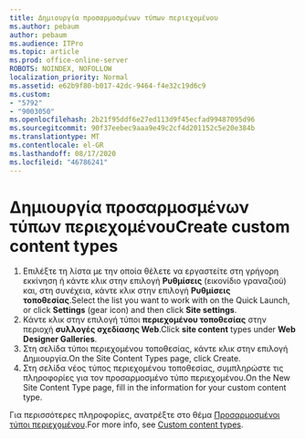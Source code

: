 ```yaml
---
title: Δημιουργία προσαρμοσμένων τύπων περιεχομένου
ms.author: pebaum
author: pebaum
ms.audience: ITPro
ms.topic: article
ms.prod: office-online-server
ROBOTS: NOINDEX, NOFOLLOW
localization_priority: Normal
ms.assetid: e62b9f80-b017-42dc-9464-f4e32c19d6c9
ms.custom:
- "5792"
- "9003050"
ms.openlocfilehash: 2b21f95ddf6e27ed113d9f45ecfad99487095d96
ms.sourcegitcommit: 90f37eebec9aaa9e49c2cf4d201152c5e20e384b
ms.translationtype: MT
ms.contentlocale: el-GR
ms.lasthandoff: 08/17/2020
ms.locfileid: "46786241"
---
```

# <a name="create-custom-content-types"></a><span data-ttu-id="e7337-102">Δημιουργία προσαρμοσμένων τύπων περιεχομένου</span><span class="sxs-lookup"><span data-stu-id="e7337-102">Create custom content types</span></span>

1. <span data-ttu-id="e7337-103">Επιλέξτε τη λίστα με την οποία θέλετε να εργαστείτε στη γρήγορη εκκίνηση ή κάντε κλικ στην επιλογή **Ρυθμίσεις**  (εικονίδιο γραναζιού) και, στη συνέχεια, κάντε κλικ στην επιλογή  **Ρυθμίσεις τοποθεσίας**.</span><span class="sxs-lookup"><span data-stu-id="e7337-103">Select the list you want to work with on the Quick Launch, or click **Settings**  (gear icon) and then click  **Site settings**.</span></span>
2. <span data-ttu-id="e7337-104">Κάντε κλικ στην επιλογή τύποι **περιεχομένου τοποθεσίας**  στην περιοχή  **συλλογές σχεδίασης Web**.</span><span class="sxs-lookup"><span data-stu-id="e7337-104">Click **site content**  types under  **Web Designer Galleries**.</span></span>
3. <span data-ttu-id="e7337-105">Στη σελίδα τύποι περιεχομένου τοποθεσίας, κάντε κλικ στην επιλογή Δημιουργία.</span><span class="sxs-lookup"><span data-stu-id="e7337-105">On the Site Content Types page, click Create.</span></span>
4. <span data-ttu-id="e7337-106">Στη σελίδα νέος τύπος περιεχομένου τοποθεσίας, συμπληρώστε τις πληροφορίες για τον προσαρμοσμένο τύπο περιεχομένου.</span><span class="sxs-lookup"><span data-stu-id="e7337-106">On the New Site Content Type page, fill in the information for your custom content type.</span></span>

<span data-ttu-id="e7337-107">Για περισσότερες πληροφορίες, ανατρέξτε στο θέμα  [Προσαρμοσμένοι τύποι περιεχομένου](https://support.microsoft.com/office/e1277a2e-a1e8-4473-9126-91a0647766e5#__toc323548991).</span><span class="sxs-lookup"><span data-stu-id="e7337-107">For more info, see  [Custom content types](https://support.microsoft.com/office/e1277a2e-a1e8-4473-9126-91a0647766e5#__toc323548991).</span></span>